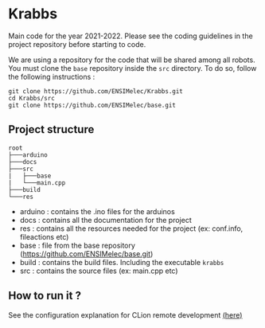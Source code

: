 # Krabbs

Main code for the year 2021-2022.
Please see the coding guidelines in the project repository before starting to code.

We are using a repository for the code that will be shared among all robots. You must clone the `base` repository inside the `src` directory.
To do so, follow the following instructions :
```
git clone https://github.com/ENSIMelec/Krabbs.git
cd Krabbs/src
git clone https://github.com/ENSIMelec/base.git
```

## Project structure
```
root
├───arduino
├───docs
├───src
|   ├───base
|   └───main.cpp
├───build
└───res
```

- arduino : contains the .ino files for the arduinos
- docs : contains all the documentation for the project
- res : contains all the resources needed for the project (ex: conf.info, fileactions etc)
- base : file from the base repository (https://github.com/ENSIMelec/base.git)
- build : contains the build files. Including the executable `krabbs`
- src : contains the source files (ex: main.cpp etc)

## How to run it ?

See the configuration explanation for CLion remote development [(here)](https://github.com/ENSIMelec/Krabbs/blob/main/docs/tutorials/Clion%20Remote%20Setup/CLion%20Remote%20Setup.md)
